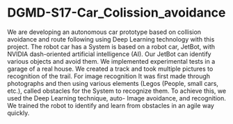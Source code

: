 # DGMD-S17-Car_Colission_avoidance
We are developing an autonomous car prototype based on collision avoidance and route following using Deep Learning technology with this project. The robot car has a System is based on a robot car, JetBot, with NVIDIA dash-oriented artificial intelligence (AI).  Our JetBot can identify various objects and avoid them. We implemented experimental tests in a garage of a real house. We created a track and took multiple pictures to recognition of the trail. For image recognition   It was first made through photographs and then using various elements (Legos (People, small cars, etc.), called obstacles for the System to recognize them. To achieve this, we used the Deep Learning technique, auto- Image avoidance, and recognition. We trained the robot to identify and learn from obstacles in an agile way quickly.
